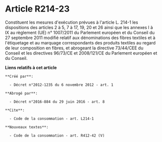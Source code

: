 # Article R214-23

Constituent les mesures d'exécution prévues à l'article L. 214-1 les dispositions des articles 2 à 5, 7 à 17, 19, 20 et 26
ainsi que les annexes I à IX au règlement (UE) n° 1007/2011 du Parlement européen et du Conseil du 27 septembre 2011 modifié
relatif aux dénominations des fibres textiles et à l'étiquetage et au marquage correspondants des produits textiles au regard
de leur composition en fibres, et abrogeant la directive 73/44/CEE du Conseil et les directives 96/73/CE et 2008/121/CE du
Parlement européen et du Conseil.

**Liens relatifs à cet article**

	**Créé par**:

	  - Décret n°2012-1235 du 6 novembre 2012 - art. 1

	**Abrogé par**:

	  - Décret n°2016-884 du 29 juin 2016 - art. 8

	**Cite**:

	  - Code de la consommation - art. L214-1

	**Nouveaux textes**:

	  - Code de la consommation - art. R412-42 (V)
